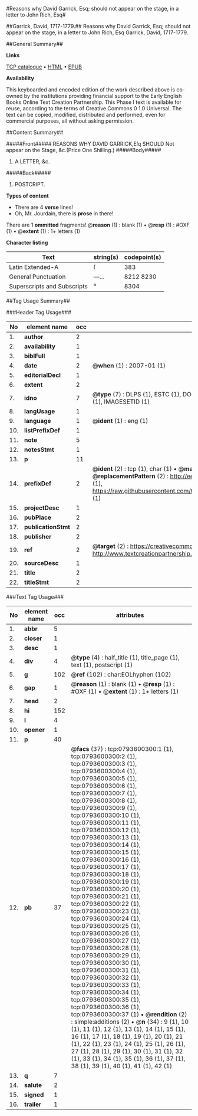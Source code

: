 #Reasons why David Garrick, Esq; should not appear on the stage, in a letter to John Rich, Esq#

##Garrick, David, 1717-1779.##
Reasons why David Garrick, Esq; should not appear on the stage, in a letter to John Rich, Esq
Garrick, David, 1717-1779.

##General Summary##

**Links**

[TCP catalogue](http://www.ota.ox.ac.uk/tcp/)  • 
[HTML](http://tei.it.ox.ac.uk/tcp/Texts-HTML/free/004/004900641.html)  • 
[EPUB](http://tei.it.ox.ac.uk/tcp/Texts-EPUB/free/004/004900641.epub)

**Availability**

This keyboarded and encoded edition of the
	       work described above is co-owned by the institutions
	       providing financial support to the Early English Books
	       Online Text Creation Partnership. This Phase I text is
	       available for reuse, according to the terms of Creative
	       Commons 0 1.0 Universal. The text can be copied,
	       modified, distributed and performed, even for
	       commercial purposes, all without asking permission.


##Content Summary##

#####Front#####
REASONS
WHY
DAVID GARRICK,Eſq
SHOULD
Not appear on the Stage, &c.(Price One Shilling.)
#####Body#####

1. A
LETTER, &c.

#####Back#####

1. POSTCRIPT.

**Types of content**

  * There are 4 **verse** lines!
  * Oh, Mr. Jourdain, there is **prose** in there!

There are 1 **ommitted** fragments! 
 @__reason__ (1) : blank (1)  •  @__resp__ (1) : #OXF (1)  •  @__extent__ (1) : 1+ letters (1)

**Character listing**


|Text|string(s)|codepoint(s)|
|---|---|---|
|Latin Extended-A|ſ|383|
|General Punctuation|—…|8212 8230|
|Superscripts             and Subscripts|⁰|8304|

##Tag Usage Summary##

###Header Tag Usage###

|No|element name|occ|attributes|
|---|---|---|---|
|1.|__author__|2||
|2.|__availability__|1||
|3.|__biblFull__|1||
|4.|__date__|2| @__when__ (1) : 2007-01 (1)|
|5.|__editorialDecl__|1||
|6.|__extent__|2||
|7.|__idno__|7| @__type__ (7) : DLPS (1), ESTC (1), DOCNO (1), TCP (1), GALEDOCNO (1), CONTENTSET (1), IMAGESETID (1)|
|8.|__langUsage__|1||
|9.|__language__|1| @__ident__ (1) : eng (1)|
|10.|__listPrefixDef__|1||
|11.|__note__|5||
|12.|__notesStmt__|1||
|13.|__p__|11||
|14.|__prefixDef__|2| @__ident__ (2) : tcp (1), char (1)  •  @__matchPattern__ (2) : ([0-9\-]+):([0-9IVX]+) (1), (.+) (1)  •  @__replacementPattern__ (2) : http://eebo.chadwyck.com/downloadtiff?vid=$1&page=$2 (1), https://raw.githubusercontent.com/textcreationpartnership/Texts/master/tcpchars.xml#$1 (1)|
|15.|__projectDesc__|1||
|16.|__pubPlace__|2||
|17.|__publicationStmt__|2||
|18.|__publisher__|2||
|19.|__ref__|2| @__target__ (2) : https://creativecommons.org/publicdomain/zero/1.0/ (1), http://www.textcreationpartnership.org/docs/. (1)|
|20.|__sourceDesc__|1||
|21.|__title__|2||
|22.|__titleStmt__|2||


###Text Tag Usage###

|No|element name|occ|attributes|
|---|---|---|---|
|1.|__abbr__|5||
|2.|__closer__|1||
|3.|__desc__|1||
|4.|__div__|4| @__type__ (4) : half_title (1), title_page (1), text (1), postscript (1)|
|5.|__g__|102| @__ref__ (102) : char:EOLhyphen (102)|
|6.|__gap__|1| @__reason__ (1) : blank (1)  •  @__resp__ (1) : #OXF (1)  •  @__extent__ (1) : 1+ letters (1)|
|7.|__head__|2||
|8.|__hi__|152||
|9.|__l__|4||
|10.|__opener__|1||
|11.|__p__|40||
|12.|__pb__|37| @__facs__ (37) : tcp:0793600300:1 (1), tcp:0793600300:2 (1), tcp:0793600300:3 (1), tcp:0793600300:4 (1), tcp:0793600300:5 (1), tcp:0793600300:6 (1), tcp:0793600300:7 (1), tcp:0793600300:8 (1), tcp:0793600300:9 (1), tcp:0793600300:10 (1), tcp:0793600300:11 (1), tcp:0793600300:12 (1), tcp:0793600300:13 (1), tcp:0793600300:14 (1), tcp:0793600300:15 (1), tcp:0793600300:16 (1), tcp:0793600300:17 (1), tcp:0793600300:18 (1), tcp:0793600300:19 (1), tcp:0793600300:20 (1), tcp:0793600300:21 (1), tcp:0793600300:22 (1), tcp:0793600300:23 (1), tcp:0793600300:24 (1), tcp:0793600300:25 (1), tcp:0793600300:26 (1), tcp:0793600300:27 (1), tcp:0793600300:28 (1), tcp:0793600300:29 (1), tcp:0793600300:30 (1), tcp:0793600300:31 (1), tcp:0793600300:32 (1), tcp:0793600300:33 (1), tcp:0793600300:34 (1), tcp:0793600300:35 (1), tcp:0793600300:36 (1), tcp:0793600300:37 (1)  •  @__rendition__ (2) : simple:additions (2)  •  @__n__ (34) : 9 (1), 10 (1), 11 (1), 12 (1), 13 (1), 14 (1), 15 (1), 16 (1), 17 (1), 18 (1), 19 (1), 20 (1), 21 (1), 22 (1), 23 (1), 24 (1), 25 (1), 26 (1), 27 (1), 28 (1), 29 (1), 30 (1), 31 (1), 32 (1), 33 (1), 34 (1), 35 (1), 36 (1), 37 (1), 38 (1), 39 (1), 40 (1), 41 (1), 42 (1)|
|13.|__q__|7||
|14.|__salute__|2||
|15.|__signed__|1||
|16.|__trailer__|1||

